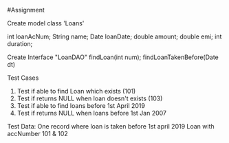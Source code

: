 #Assignment

Create model class 'Loans'

  int loanAcNum;
  String name;
  Date loanDate;
  double amount;
  double emi;
  int duration;

Create Interface "LoanDAO"
  findLoan(int num);
  findLoanTakenBefore(Date dt)

Test Cases
 1. Test if able to find Loan which exists (101)
 2. Test if returns NULL when loan doesn't exists (103)
 3. Test if able to find loans before 1st April 2019
 4. Test if returns NULL when loans before 1st Jan 2007

 Test Data:
 One record where loan is taken before 1st april 2019
 Loan with accNumber 101 & 102
